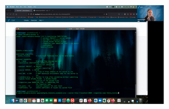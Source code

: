[<img src="https://github.com/dbmi-bgm/cgap-portal/raw/master/docs/public/help/help_linked_docs/submit_cli.png" width="560" height="315"/>](https://www.youtube.com/watch?v=4Su3a7AE0HY&t=115s "CLI Submission")